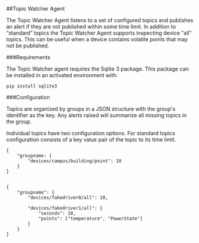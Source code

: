 ##Topic Watcher Agent

The Topic Watcher Agent listens to a set of configured topics and publishes an alert if they are not published within 
some time limit.  In addition to “standard” topics the Topic Watcher Agent supports inspecting device "all" topics. This
can be useful when a device contains volatile points that may not be published.

###Requirements

The Topic Watcher agent requires the Sqlite 3 package. This package can be installed in an activated environment with:

    pip install sqlite3

###Configuration

Topics are organized by groups in a JSON structure with the group's identifier as the key. Any alerts raised will 
summarize all missing topics in the group.

Individual topics have two configuration options.  For standard topics configuration consists of a key value pair of the
topic to its time limit.

    {
        "groupname: {
            "devices/campus/building/point": 10
        }
    }


    {
        "groupname": {
            "devices/fakedriver0/all": 10,
    
            "devices/fakedriver1/all": {
                "seconds": 10,
                "points": ["temperature", "PowerState"]
            }
        }
    }
